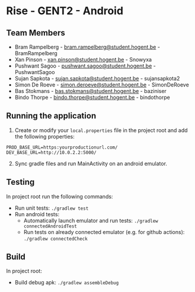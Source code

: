 # Rise - GENT2 - Android

## Team Members

- Bram Rampelberg - <bram.rampelberg@student.hogent.be> - BramRampelberg
- Xan Pinson - <xan.pinson@student.hogent.be> - Snowyxa
- Pushwant Sagoo - <pushwant.sagoo@student.hogent.be> - PushwantSagoo
- Sujan Sapkota - <sujan.sapkota@student.hogent.be> - sujansapkota2
- Simon De Roeve - <simon.deroeve@student.hogent.be> - SimonDeRoeve
- Bas Stokmans - <bas.stokmans@student.hogent.be> - baziniser
- Bindo Thorpe - <bindo.thorpe@student.hogent.be> - bindothorpe

## Running the application

1. Create or modify your `local.properties` file in the project root and add the following properties:

```env
PROD_BASE_URL=https:yourproductionurl.com/ 
DEV_BASE_URL=http://10.0.2.2:5000/
```

2. Sync gradle files and run MainActivity on an android emulator.

## Testing

In project root run the following commands:

- Run unit tests: `./gradlew test`
- Run android tests:
  - Automatically launch emulator and run tests: `./gradlew connectedAndroidTest`
  - Run tests on already connected emulator (e.g. for github actions): `./gradlew connectedCheck`

## Build

In project root:

- Build debug apk: `./gradlew assembleDebug`
